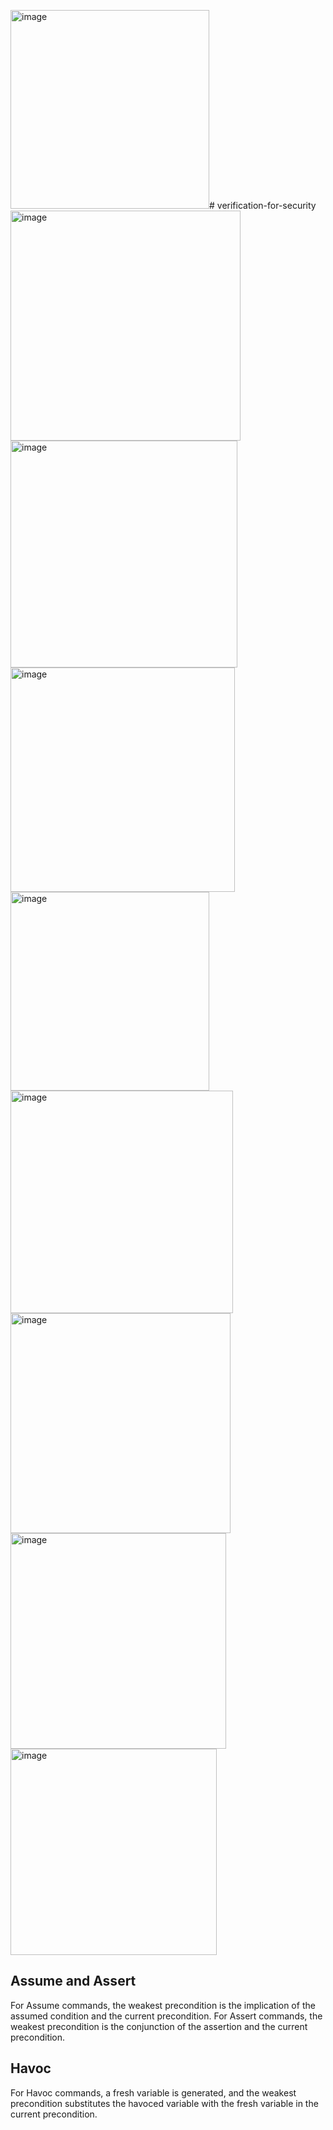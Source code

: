 <img width="318" alt="image" src="https://github.com/zhang-mickey/verification-for-security/assets/145342600/c2bef437-c2b3-4ead-a9c8-de3e3a7693a8"># verification-for-security
<img width="368" alt="image" src="https://github.com/zhang-mickey/verification-for-security/assets/145342600/b033d863-9d68-4496-8178-0cf36d65b8da">
<img width="363" alt="image" src="https://github.com/zhang-mickey/verification-for-security/assets/145342600/3fab5316-8079-45bb-82d7-2204e4d6103a">
<img width="359" alt="image" src="https://github.com/zhang-mickey/verification-for-security/assets/145342600/12586807-fb31-4844-babd-902d6f0a32d5">
<img width="318" alt="image" src="https://github.com/zhang-mickey/verification-for-security/assets/145342600/b45c8af1-ef9d-4025-b277-8a76d7b95de2">
<img width="356" alt="image" src="https://github.com/zhang-mickey/verification-for-security/assets/145342600/ee5a461f-bdd2-4ee3-a80a-47c01f60a9ae">
<img width="352" alt="image" src="https://github.com/zhang-mickey/verification-for-security/assets/145342600/ef93f1c1-3628-42a1-a7c4-9edbafa422b0">
<img width="345" alt="image" src="https://github.com/zhang-mickey/verification-for-security/assets/145342600/0d208dd0-8697-4dbf-b253-7ae63ef7b652">
<img width="330" alt="image" src="https://github.com/zhang-mickey/verification-for-security/assets/145342600/550831ce-6459-4ad8-bc54-38e1a03f8b35">

## Assume and Assert
For Assume commands, the weakest precondition is the implication of the assumed condition and the current precondition. For Assert commands, the weakest precondition is the conjunction of the assertion and the current precondition.

## Havoc
For Havoc commands, a fresh variable is generated, and the weakest precondition substitutes the havoced variable with the fresh variable in the current precondition.
